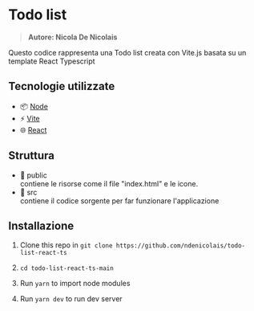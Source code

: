 # Todo list

> <b>Autore: Nicola De Nicolais</b>

Questo codice rappresenta una Todo list creata con Vite.js basata su un template React Typescript

## Tecnologie utilizzate
- 📦 [Node](https://nodejs.org/)
- ⚡ [Vite](https://vitejs.dev)
- 🌐 [React](https://reactjs.org/)
## Struttura
- 📂 public  
contiene le risorse come il file "index.html" e le icone.
- 📂 src  
contiene il codice sorgente per far funzionare l'applicazione

## Installazione
1) Clone this repo in `git clone https://github.com/ndenicolais/todo-list-react-ts`

2) `cd todo-list-react-ts-main`

3) Run `yarn` to import node modules

4) Run `yarn dev` to run dev server